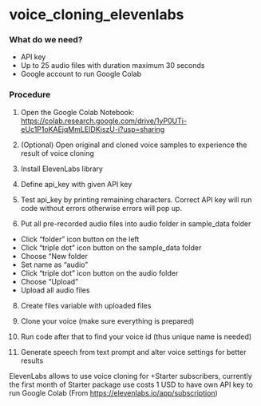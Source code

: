 # voice_cloning_elevenlabs

### What do we need?
-	API key
-	Up to 25 audio files with duration maximum 30 seconds
-	Google account to run Google Colab

### Procedure
1.	Open the Google Colab Notebook: https://colab.research.google.com/drive/1yP0UTi-eUc1P1oKAEjqMmLEIDKiszU-i?usp=sharing
2.	(Optional) Open original and cloned voice samples to experience the result of voice cloning
3.	Install ElevenLabs library
 
4.	Define api_key with given API key
 
5.	Test api_key by printing remaining characters. Correct API key will run code without errors otherwise errors will pop up.
 
 
6.	Put all pre-recorded audio files into audio folder in sample_data folder
   - Click “folder” icon button on the left
   - Click “triple dot” icon button on the sample_data folder
   - Choose “New folder
   - Set name as “audio”
   - Click “triple dot” icon button on the audio folder
   - Choose “Upload”
   - Upload all audio files
 
8.	Create files variable with uploaded files
 
9.	Clone your voice (make sure everything is prepared)
 
10.	Run code after that to find your voice id (thus unique name is needed)
 
11.	Generate speech from text prompt and alter voice settings for better results
 
ElevenLabs allows to use voice cloning for +Starter subscribers, currently the first month of Starter package use costs 1 USD to have own API key to run Google Colab (From https://elevenlabs.io/app/subscription)
